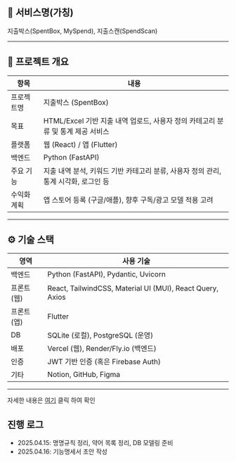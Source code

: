 ## 📔 서비스명(가칭)

지출박스(SpentBox, MySpend), 지출스캔(SpendScan)

---

## 🧭 프로젝트 개요

| 항목        | 내용                                                                                |
| ----------- | ----------------------------------------------------------------------------------- |
| 프로젝트명  | 지출박스 (SpentBox)                                                                 |
| 목표        | HTML/Excel 기반 지출 내역 업로드, 사용자 정의 카테고리 분류 및 통계 제공 서비스     |
| 플랫폼      | 웹 (React) / 앱 (Flutter)                                                           |
| 백엔드      | Python (FastAPI)                                                                    |
| 주요 기능   | 지출 내역 분석, 키워드 기반 카테고리 분류, 사용자 정의 관리, 통계 시각화, 로그인 등 |
| 수익화 계획 | 앱 스토어 등록 (구글/애플), 향후 구독/광고 모델 적용 고려                           |

---

## ⚙️ 기술 스택

| 영역       | 사용 기술                                                 |
| ---------- | --------------------------------------------------------- |
| 백엔드     | Python (FastAPI), Pydantic, Uvicorn                       |
| 프론트(웹) | React, TailwindCSS, Material UI (MUI), React Query, Axios |
| 프론트(앱) | Flutter                                                   |
| DB         | SQLite (로컬), PostgreSQL (운영)                          |
| 배포       | Vercel (웹), Render/Fly.io (백엔드)                       |
| 인증       | JWT 기반 인증 (혹은 Firebase Auth)                        |
| 기타       | Notion, GitHub, Figma                                     |

---

자세한 내용은 [여기](https://www.notion.so/1ceaeab8774e80109c53f0ca850f7a5f?pvs=4) 클릭 하여 확인

## 진행 로그

- 2025.04.15: 명명규칙 정리, 약어 목록 정리, DB 모델링 준비
- 2025.04.16: 기능명세서 초안 작성
